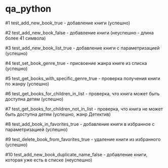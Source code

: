 # qa_python

#1 test_add_new_book_true - добавление книги (успешно)

#2 test_add_new_book_false - добавление книги (неуспешно - длина более 41 символа)

#3 test_add_new_book_list_true - добавление книги с параметризацией (успешно)

#4 test_set_book_genre_true - присвоение жанра книге из списка (успешно)

#5 test_get_books_with_specific_genre_true - проверка получения книги по жанру (успешно)

#6 test_get_books_for_children_in_list - проверка, что книга может быть доступна детям (успешно)

#7 test_get_books_for_children_not_in_list - проверка, что книга не может быть доступна детям (успешно, жанр Детектив)

#8 test_add_book_in_favorites_true - добавление книги в избранное с параметризацией (успешно)

#9 test_delete_book_from_favorites_true - удаление книги из избранного (успешно)

#10 test_add_new_book_duplicate_name_false - добавление книги, которая уже есть в списке (неуспешно)